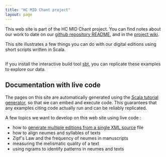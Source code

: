 ```yaml
---
title: "HC MID Chant project"
layout: page
---
```


This web site is part of the HC MID Chant project.  You can find notes about our work to date on our [github repository README](https://github.com/hcmid), and in the [project wiki](https://github.com/hcmid/chant/wiki).

This site illustrates a few things you can do with our digital editions using short scripts written in Scala.


## 

If you install the interactive build tool [sbt](https://www.scala-sbt.org/), you can replicate these examples to explore our data.





## Documentation with live code


The pages on this site are automatically generated using the [Scala tutorial generator](https://github.com/tpolecat/tut), so that we can embed and execute code.  This guarantees that any examples citing code actually run and can be reliably replicated.


A few topics we want to develop on this web site using live code :


-   how to [generate multiple editions from a single XML source](editions) file
-   how to align neumes and syllables of texts
-   Zipf's Law and the frequency of neumes in manuscripts
-   measuring the melismatic quality of a text
-   using ngrams to identify patterns in neumes and texts
